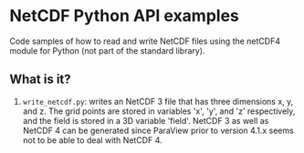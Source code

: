 NetCDF Python API examples
==========================

Code samples of how to read and write NetCDF files using the netCDF4
module for Python (not part of the standard library).

What is it?
-----------
1. `write_netcdf.py`: writes an NetCDF 3 file that has three dimensions
   x, y, and z.  The grid points are stored in variables 'x', 'y', and 'z'
   respectively, and the field is stored in a 3D variable 'field'.
   NetCDF 3 as well as NetCDF 4 can be generated since ParaView prior
   to version 4.1.x seems not to be able to deal with NetCDF 4.

